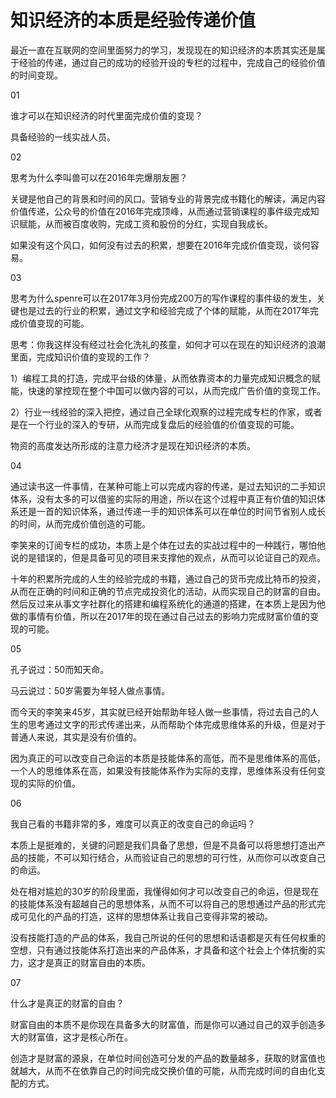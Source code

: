 # 知识经济的本质是经验传递价值

最近一直在互联网的空间里面努力的学习，发现现在的知识经济的本质其实还是属于经验的传递，通过自己的成功的经验开设的专栏的过程中，完成自己的经验价值的时间变现。

01

谁才可以在知识经济的时代里面完成价值的变现？

具备经验的一线实战人员。

02

思考为什么李叫兽可以在2016年完爆朋友圈？

关键是他自己的背景和时间的风口。营销专业的背景完成书籍化的解读，满足内容价值传递，公众号的价值在2016年完成顶峰，从而通过营销课程的事件级完成知识赋能，从而被百度收购，完成工资和股份的分红，实现自我成长。

如果没有这个风口，如何没有过去的积累，想要在2016年完成价值变现，谈何容易。

03

思考为什么spenre可以在2017年3月份完成200万的写作课程的事件级的发生，关键也是过去的行业的积累，通过文字和经验完成了个体的赋能，从而在2017年完成价值变现的可能。

思考：你我这样没有经过社会化洗礼的孩童，如何才可以在现在的知识经济的浪潮里面，完成知识价值的变现的工作？

1）编程工具的打造，完成平台级的体量，从而依靠资本的力量完成知识概念的赋能，快速的掌控现在整个中国可以做内容的可以，从而完成广告价值的变现工作。

2）行业一线经验的深入把控，通过自己全球化观察的过程完成专栏的作家，或者是在一个行业的深入的专研，从而完成复盘后的经验值的价值变现的可能。

物资的高度发达所形成的注意力经济才是现在知识经济的本质。

04

通过读书这一件事情，在某种可能上可以完成内容的传递，是过去知识的二手知识体系，没有太多的可以借鉴的实际的用途，所以在这个过程中真正有价值的知识体系还是一首的知识体系，通过传递一手的知识体系可以在单位的时间节省别人成长的时间，从而完成价值创造的可能。

李笑来的订阅专栏的成功，本质上是个体在过去的实战过程中的一种践行，哪怕他说的是错误的，但是具备可见的项目来支撑他的观点，从而可以论证自己的观点。

十年的积累所完成的人生的经验完成的书籍，通过自己的货币完成比特币的投资，从而在正确的时间和正确的节点完成投资化的活动，从而实现自己的财富的自由。然后反过来从事文字社群化的搭建和编程系统化的通道的搭建，在本质上是因为他做的事情有价值，所以在2017年的现在通过自己过去的影响力完成财富价值的变现的可能。

05

孔子说过：50而知天命。

马云说过：50岁需要为年轻人做点事情。

而今天的李笑来45岁，其实就已经开始帮助年轻人做一些事情，将过去自己的人生的思考通过文字的形式传递出来，从而帮助个体完成思维体系的升级，但是对于普通人来说，其实是没有价值的。

因为真正的可以改变自己命运的本质是技能体系的高低，而不是思维体系的高低，一个人的思维体系在高，如果没有技能体系作为实际的支撑，思维体系没有任何变现的实际的价值。

06

我自己看的书籍非常的多，难度可以真正的改变自己的命运吗？

本质上是挺难的，关键的问题是我们具备了思想，但是不具备可以将思想打造出产品的技能，不可以知行结合，从而验证自己的思想的可行性，从而你可以改变自己的命运。

处在相对尴尬的30岁的阶段里面，我懂得如何才可以改变自己的命运，但是现在的技能体系没有超越自己的思想体系，从而不可以将自己的思想通过产品的形式完成可见化的产品的打造，这样的思想体系让我自己变得非常的被动。

没有技能打造的产品的体系，我自己所说的任何的思想和话语都是灭有任何权重的空想，只有通过技能体系打造出来的产品体系，才具备和这个社会上个体抗衡的实力，这才是真正的财富自由的本质。

07

什么才是真正的财富的自由？

财富自由的本质不是你现在具备多大的财富值，而是你可以通过自己的双手创造多大的财富值，这才是核心所在。

创造才是财富的源泉，在单位时间创造可分发的产品的数量越多，获取的财富值也就越大，从而不在依靠自己的时间完成交换价值的可能，从而完成时间的自由化支配的方式。
